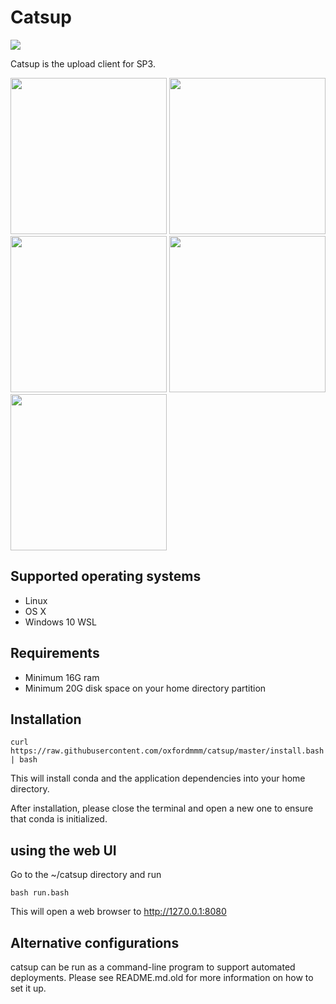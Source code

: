 # Catsup

<img src="https://img.shields.io/badge/build-passing-brightgreen">

Catsup is the upload client for SP3.

<img src="https://i.imgur.com/6m0unoK.png" width=250> <img src="https://i.imgur.com/T7jLKkN.png" width=250> <img src="https://i.imgur.com/3EGU1bk.png" width=250> <img src="https://i.imgur.com/UYZodNw.png" width=250> <img src="https://i.imgur.com/JCrFAg8.png" width=250>

## Supported operating systems

- Linux
- OS X
- Windows 10 WSL

## Requirements

- Minimum 16G ram
- Minimum 20G disk space on your home directory partition

## Installation

```curl https://raw.githubusercontent.com/oxfordmmm/catsup/master/install.bash | bash```

This will install conda and the application dependencies into your home directory.

After installation, please close the terminal and open a new one to ensure that conda is initialized.

## using the web UI

Go to the ~/catsup directory and run

```bash run.bash```

This will open a web browser to http://127.0.0.1:8080

## Alternative configurations

catsup can be run as a command-line program to support automated deployments. Please see README.md.old for more information on how to set it up.
